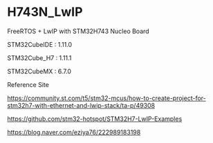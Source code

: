 # H743N_LwIP
FreeRTOS + LwIP with STM32H743 Nucleo Board

STM32CubeIDE : 1.11.0

STM32Cube_H7 : 1.11.1

STM32CubeMX : 6.7.0

Reference Site

https://community.st.com/t5/stm32-mcus/how-to-create-project-for-stm32h7-with-ethernet-and-lwip-stack/ta-p/49308

https://github.com/stm32-hotspot/STM32H7-LwIP-Examples

https://blog.naver.com/eziya76/222989183198
